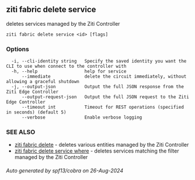 ## ziti fabric delete service

deletes services managed by the Ziti Controller

```
ziti fabric delete service <id> [flags]
```

### Options

```
  -i, --cli-identity string   Specify the saved identity you want the CLI to use when connect to the controller with
  -h, --help                  help for service
      --immediate             delete the circuit immediately, without allowing a graceful shutdown
  -j, --output-json           Output the full JSON response from the Ziti Edge Controller
      --output-request-json   Output the full JSON request to the Ziti Edge Controller
      --timeout int           Timeout for REST operations (specified in seconds) (default 5)
      --verbose               Enable verbose logging
```

### SEE ALSO

* [ziti fabric delete](../delete.md)	 - deletes various entities managed by the Ziti Controller
* [ziti fabric delete service where](where/where.md)	 - deletes services matching the filter managed by the Ziti Controller

###### Auto generated by spf13/cobra on 26-Aug-2024
